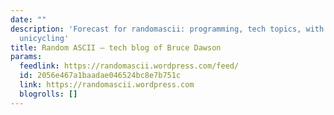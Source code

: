 ```yaml
---
date: ""
description: 'Forecast for randomascii: programming, tech topics, with a chance of
  unicycling'
title: Random ASCII – tech blog of Bruce Dawson
params:
  feedlink: https://randomascii.wordpress.com/feed/
  id: 2056e467a1baadae046524bc8e7b751c
  link: https://randomascii.wordpress.com
  blogrolls: []
---
```

